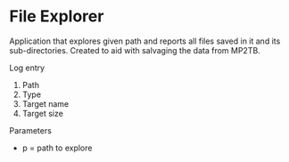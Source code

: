 # File Explorer

Application that explores given path and reports all files saved in it and its sub-directories.
Created to aid with salvaging the data from MP2TB.

Log entry

1. Path
2. Type
3. Target name
4. Target size

Parameters

* p = path to explore
